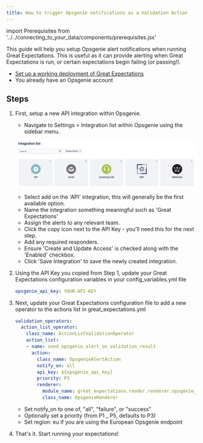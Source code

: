 ```yaml
---
title: How to trigger Opsgenie notifications as a Validation Action
---
```

import Prerequisites from '../../connecting_to_your_data/components/prerequisites.jsx'

This guide will help you setup Opsgenie alert notifications when running Great Expectations. This is useful as it can provide alerting when Great Expectations is run, or certain expectations begin failing (or passing!).

<Prerequisites>

  - [Set up a working deployment of Great Expectations](../../../tutorials/getting_started/intro.md)
  - You already have an Opsgenie account

</Prerequisites>

Steps
-----

1. First, setup a new API integration within Opsgenie.

    - Navigate to Settings > Integration list within Opsgenie using the sidebar menu.

    ![/images/opsgenie_integration_list.png](../../../images/opsgenie_integration_list.png)

    - Select add on the 'API' integration, this will generally be the first available option.
    - Name the integration something meaningful such as 'Great Expectations'
    - Assign the alerts to any relevant team.
    - Click the copy icon next to the API Key - you'll need this for the next step.
    - Add any required responders.
    - Ensure 'Create and Update Access' is checked along with the 'Enabled' checkbox.
    - Click 'Save Integration' to save the newly created integration.

2. Using the API Key you copied from Step 1, update your Great Expectations configuration variables in your config_variables.yml file

    ```yaml
    opsgenie_api_key: YOUR-API-KEY
    ```

3. Next, update your Great Expectations configuration file to add a new operator to the actions list in great_expectations.yml

    ```yaml
    validation_operators:
      action_list_operator:
        class_name: ActionListValidationOperator
        action_list:
        - name: send_opsgenie_alert_on_validation_result
          action:
            class_name: OpsgenieAlertAction
            notify_on: all
            api_key: ${opsgenie_api_key}
            priority: P3
            renderer:
              module_name: great_expectations.render.renderer.opsgenie_renderer
              class_name: OpsgenieRenderer
    ```

    - Set notify_on to one of, "all", "failure", or "success"
    - Optionally set a priority (from P1 _ P5, defaults to P3)
    - Set region: eu if you are using the European Opsgenie endpoint

4. That's it. Start running your expectations!

